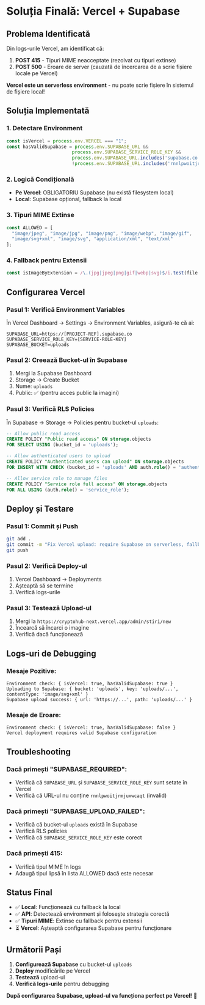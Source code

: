 # Soluția Finală: Vercel + Supabase

## Problema Identificată

Din logs-urile Vercel, am identificat că:

1. **POST 415** - Tipuri MIME neacceptate (rezolvat cu tipuri extinse)
2. **POST 500** - Eroare de server (cauzată de încercarea de a scrie fișiere locale pe Vercel)

**Vercel este un serverless environment** - nu poate scrie fișiere în sistemul de fișiere local!

## Soluția Implementată

### 1. Detectare Environment
```typescript
const isVercel = process.env.VERCEL === "1";
const hasValidSupabase = process.env.SUPABASE_URL && 
                        process.env.SUPABASE_SERVICE_ROLE_KEY && 
                        process.env.SUPABASE_URL.includes('supabase.co') && 
                        !process.env.SUPABASE_URL.includes('rnnlpwoitjrmjuxwcaqt');
```

### 2. Logică Condițională
- **Pe Vercel**: OBLIGATORIU Supabase (nu există filesystem local)
- **Local**: Supabase opțional, fallback la local

### 3. Tipuri MIME Extinse
```typescript
const ALLOWED = [
  "image/jpeg", "image/jpg", "image/png", "image/webp", "image/gif",
  "image/svg+xml", "image/svg", "application/xml", "text/xml"
];
```

### 4. Fallback pentru Extensii
```typescript
const isImageByExtension = /\.(jpg|jpeg|png|gif|webp|svg)$/i.test(file.name);
```

## Configurarea Vercel

### Pasul 1: Verifică Environment Variables

În Vercel Dashboard → Settings → Environment Variables, asigură-te că ai:

```
SUPABASE_URL=https://[PROJECT-REF].supabase.co
SUPABASE_SERVICE_ROLE_KEY=[SERVICE-ROLE-KEY]
SUPABASE_BUCKET=uploads
```

### Pasul 2: Creează Bucket-ul în Supabase

1. Mergi la Supabase Dashboard
2. Storage → Create Bucket
3. Nume: `uploads`
4. Public: ✅ (pentru acces public la imagini)

### Pasul 3: Verifică RLS Policies

În Supabase → Storage → Policies pentru bucket-ul `uploads`:

```sql
-- Allow public read access
CREATE POLICY "Public read access" ON storage.objects
FOR SELECT USING (bucket_id = 'uploads');

-- Allow authenticated users to upload
CREATE POLICY "Authenticated users can upload" ON storage.objects
FOR INSERT WITH CHECK (bucket_id = 'uploads' AND auth.role() = 'authenticated');

-- Allow service role to manage files
CREATE POLICY "Service role full access" ON storage.objects
FOR ALL USING (auth.role() = 'service_role');
```

## Deploy și Testare

### Pasul 1: Commit și Push
```bash
git add .
git commit -m "Fix Vercel upload: require Supabase on serverless, fallback locally"
git push
```

### Pasul 2: Verifică Deploy-ul
1. Vercel Dashboard → Deployments
2. Așteaptă să se termine
3. Verifică logs-urile

### Pasul 3: Testează Upload-ul
1. Mergi la `https://cryptohub-next.vercel.app/admin/stiri/new`
2. Încearcă să încarci o imagine
3. Verifică dacă funcționează

## Logs-uri de Debugging

### Mesaje Pozitive:
```
Environment check: { isVercel: true, hasValidSupabase: true }
Uploading to Supabase: { bucket: 'uploads', key: 'uploads/...', contentType: 'image/svg+xml' }
Supabase upload success: { url: 'https://...', path: 'uploads/...' }
```

### Mesaje de Eroare:
```
Environment check: { isVercel: true, hasValidSupabase: false }
Vercel deployment requires valid Supabase configuration
```

## Troubleshooting

### Dacă primești "SUPABASE_REQUIRED":
- Verifică că `SUPABASE_URL` și `SUPABASE_SERVICE_ROLE_KEY` sunt setate în Vercel
- Verifică că URL-ul nu conține `rnnlpwoitjrmjuxwcaqt` (invalid)

### Dacă primești "SUPABASE_UPLOAD_FAILED":
- Verifică că bucket-ul `uploads` există în Supabase
- Verifică RLS policies
- Verifică că `SUPABASE_SERVICE_ROLE_KEY` este corect

### Dacă primești 415:
- Verifică tipul MIME în logs
- Adaugă tipul lipsă în lista ALLOWED dacă este necesar

## Status Final

- ✅ **Local**: Funcționează cu fallback la local
- ✅ **API**: Detectează environment și folosește strategia corectă
- ✅ **Tipuri MIME**: Extinse cu fallback pentru extensii
- ⏳ **Vercel**: Așteaptă configurarea Supabase pentru funcționare

## Următorii Pași

1. **Configurează Supabase** cu bucket-ul `uploads`
2. **Deploy** modificările pe Vercel
3. **Testează** upload-ul
4. **Verifică logs-urile** pentru debugging

**După configurarea Supabase, upload-ul va funcționa perfect pe Vercel!** 🎯
